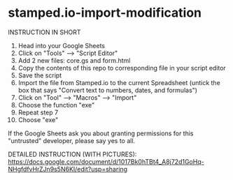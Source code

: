 # stamped.io-import-modification
INSTRUCTION IN SHORT


1. Head into your Google Sheets
2. Click on "Tools" --> "Script Editor"
3. Add 2 new files: core.gs and form.html
4. Copy the contents of this repo to corresponding file in your script editor
5. Save the script
6. Import the file from Stamped.io to the current Spreadsheet (untick the box that says "Convert text to numbers, dates, and formulas")
7. Click on "Tool" --> "Macros" --> "Import"
8. Choose the function "exe"
9. Repeat step 7
10. Choose "exe"

If the Google Sheets ask you about granting permissions for this "untrusted" developer, please say yes to all.

DETAILED INSTRUCTION (WITH PICTURES): https://docs.google.com/document/d/1017Bk0hTBt4_A8j72d1GoHq-NHgfdfvHrZJn9s5N6KI/edit?usp=sharing
